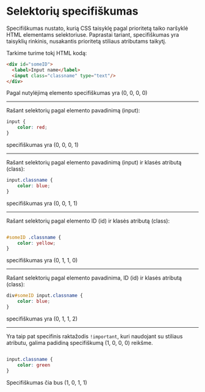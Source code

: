 # Selektorių specifiškumas

Specifiškumas nustato, kurią CSS taisyklę pagal prioritetą taiko naršyklė HTML elementams selektoriuse. Paprastai tariant, specifiškumas yra taisyklių rinkinis, nusakantis prioritetą stiliaus atributams taikytį.

Tarkime turime tokį HTML kodą:

```html
<div id="someID">
  <label>Input name</label>
  <input class="classname" type="text"/>
</div>
```

Pagal nutylėjimą elemento specifiškumas yra (0, 0, 0, 0)

---

Rašant selektorių pagal elemento pavadinimą (input):

```css
input {
    color: red;
}
```

specifiškumas yra (0, 0, 0, 1)

---

Rašant selektorių pagal elemento pavadinimą (input) ir klasės atributą (class):

```css
input.classname {
    color: blue;
}
```

specifiškumas yra (0, 0, 1, 1)

---

Rašant selektorių pagal elemento ID (id) ir klasės atributą (class):

```css

#someID .classname {
    color: yellow;
}
```

specifiškumas yra (0, 1, 1, 0)

---

Rašant selektorių pagal elemento pavadinima, ID (id) ir klasės atributą (class):

```css
div#someID input.classname {
    color: blue;
}
```

specifiškumas yra (0, 1, 1, 2)

---

Yra taip pat specifinis raktažodis `!important`, kuri naudojant su stiliaus atributu, galima padidiną specifiškumą (1, 0, 0, 0) reikšme.

```css

input.classname {
    color: green
}
```

Specifiškumas čia bus (1, 0, 1, 1)
